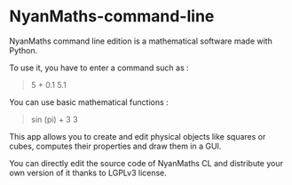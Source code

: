 # NyanMaths-command-line
NyanMaths command line edition is a mathematical software made with Python.

To use it, you have to enter a command such as :

> 5 + 0.1
 5.1

You can use basic mathematical functions :

> sin (pi) + 3
 3

This app allows you to create and edit physical objects like squares or cubes,
computes their properties and draw them in a GUI.
 
You can directly edit the source code of NyanMaths CL and distribute your own version of it
thanks to LGPLv3 license.
